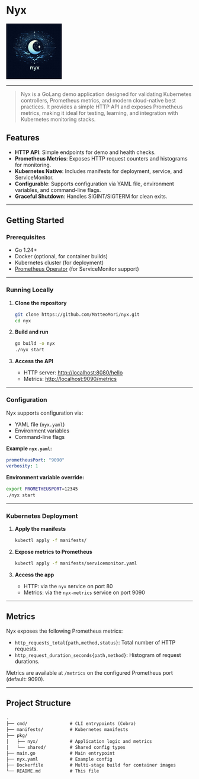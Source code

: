 # Nyx

<img src="./logo/20250711_205629629_iOS.jpg" width="150">

----

> Nyx is a GoLang demo application designed for validating Kubernetes controllers, Prometheus metrics, and modern cloud-native best practices. It provides a simple HTTP API and exposes Prometheus metrics, making it ideal for testing, learning, and integration with Kubernetes monitoring stacks.


## Features

- **HTTP API**: Simple endpoints for demo and health checks.
- **Prometheus Metrics**: Exposes HTTP request counters and histograms for monitoring.
- **Kubernetes Native**: Includes manifests for deployment, service, and ServiceMonitor.
- **Configurable**: Supports configuration via YAML file, environment variables, and command-line flags.
- **Graceful Shutdown**: Handles SIGINT/SIGTERM for clean exits.

---

## Getting Started

### Prerequisites

- Go 1.24+
- Docker (optional, for container builds)
- Kubernetes cluster (for deployment)
- [Prometheus Operator](https://github.com/prometheus-operator/prometheus-operator) (for ServiceMonitor support)

---

### Running Locally

1. **Clone the repository**
    ```sh
    git clone https://github.com/MatteoMori/nyx.git
    cd nyx
    ```

2. **Build and run**
    ```sh
    go build -o nyx
    ./nyx start
    ```

3. **Access the API**
    - HTTP server: [http://localhost:8080/hello](http://localhost:8080/hello)
    - Metrics: [http://localhost:9090/metrics](http://localhost:9090/metrics)

---

### Configuration

Nyx supports configuration via:
- YAML file (`nyx.yaml`)
- Environment variables
- Command-line flags

**Example `nyx.yaml`:**
```yaml
prometheusPort: "9090"
verbosity: 1
```

**Environment variable override:**
```sh
export PROMETHEUSPORT=12345
./nyx start
```

---

### Kubernetes Deployment

1. **Apply the manifests**
    ```sh
    kubectl apply -f manifests/
    ```

2. **Expose metrics to Prometheus**
    ```sh
    kubectl apply -f manifests/servicemonitor.yaml
    ```

3. **Access the app**
    - HTTP: via the `nyx` service on port 80
    - Metrics: via the `nyx-metrics` service on port 9090

---

## Metrics

Nyx exposes the following Prometheus metrics:

- `http_requests_total{path,method,status}`: Total number of HTTP requests.
- `http_request_duration_seconds{path,method}`: Histogram of request durations.

Metrics are available at `/metrics` on the configured Prometheus port (default: 9090).

---

## Project Structure

```
.
├── cmd/                # CLI entrypoints (Cobra)
├── manifests/          # Kubernetes manifests
├── pkg/
│   ├── nyx/            # Application logic and metrics
│   └── shared/         # Shared config types
├── main.go             # Main entrypoint
├── nyx.yaml            # Example config
├── Dockerfile          # Multi-stage build for container images
└── README.md           # This file
```
